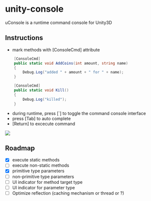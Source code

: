 # unity-console
uConsole is a runtime command console for Unity3D

## Instructions

- mark methods with [ConsoleCmd] attribute
```c#
    [ConsoleCmd]
    public static void AddCoins(int amount, string name)
    {
        Debug.Log("added " + amount + " for " + name);
    }

    [ConsoleCmd]
    public static void Kill()
    {
        Debug.Log("killed");
    }
```

- during runtime, press [`] to toggle the command console interface
- press [Tab] to auto complete
- [Return] to excecute command

<img src="https://media.giphy.com/media/3ohs7LXMnbuafYTRao/giphy.gif">

## Roadmap
- [x] execute static methods
- [ ] execute non-static methods
- [x] primitive type parameters
- [ ] non-primitive type parameters
- [ ] UI indicator for method target type
- [ ] UI indicator for parameter type
- [ ] Optimize reflection (caching mechanism or thread or ?)
